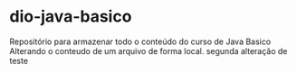 # dio-java-basico
Repositório para armazenar todo o conteúdo do curso de Java Basico
Alterando o conteudo de um arquivo de forma local.
segunda alteração de teste
